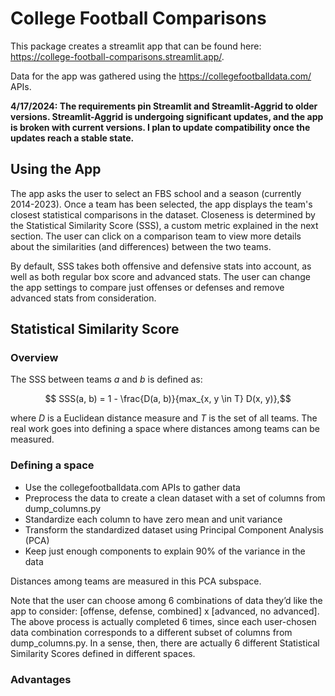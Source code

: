 # College Football Comparisons

This package creates a streamlit app that can be found here: https://college-football-comparisons.streamlit.app/.

Data for the app was gathered using the https://collegefootballdata.com/ APIs.

**4/17/2024: The requirements pin Streamlit and Streamlit-Aggrid to older versions. Streamlit-Aggrid is undergoing significant updates, and the app is broken with current versions. I plan to update compatibility once the updates reach a stable state.**

## Using the App

The app asks the user to select an FBS school and a season (currently 2014-2023). Once a team has been selected, the app displays the team's closest statistical comparisons in the dataset. Closeness is determined by the Statistical Similarity Score (SSS), a custom metric explained in the next section. The user can click on a comparison team to view more details about the similarities (and differences) between the two teams.

By default, SSS takes both offensive and defensive stats into account, as well as both regular box score and advanced stats. The user can change the app settings to compare just offenses or defenses and remove advanced stats from consideration.

## Statistical Similarity Score

### Overview

The SSS between teams $a$ and $b$ is defined as:

$$ SSS(a, b) = 1 - \frac{D(a, b)}{max_{x, y \in T} D(x, y)},$$

where $D$ is a Euclidean distance measure and $T$ is the set of all teams. The real work goes into defining a space where distances among teams can be measured.

### Defining a space

 * Use the collegefootballdata.com APIs to gather data
 * Preprocess the data to create a clean dataset with a set of columns from dump_columns.py
 * Standardize each column to have zero mean and unit variance
 * Transform the standardized dataset using Principal Component Analysis (PCA)
 * Keep just enough components to explain 90% of the variance in the data

Distances among teams are measured in this PCA subspace.

Note that the user can choose among 6 combinations of data they’d like the app to consider: [offense, defense, combined] x [advanced, no advanced]. The above process is actually completed 6 times, since each user-chosen data combination corresponds to a different subset of columns from dump_columns.py. In a sense, then, there are actually 6 different Statistical Similarity Scores defined in different spaces.

### Advantages
